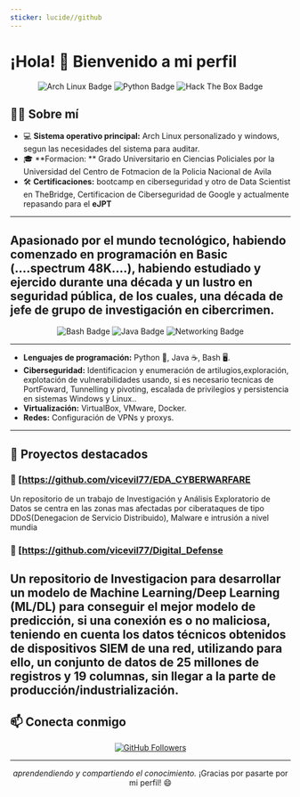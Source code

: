 ```yaml
---
sticker: lucide//github
---
```

# ¡Hola! 👋 Bienvenido a mi perfil

<div align="center">
  <img src="https://img.shields.io/badge/Linux-Arch_Linux-blue?style=for-the-badge&logo=arch-linux&logoColor=white" alt="Arch Linux Badge"/>
  <img src="https://img.shields.io/badge/Language-Python-blue?style=for-the-badge&logo=python&logoColor=white" alt="Python Badge"/>
  <img src="https://img.shields.io/badge/HackTheBox-Pentester-success?style=for-the-badge&logo=hack-the-box&logoColor=white" alt="Hack The Box Badge"/>
</div>

## 🧑‍💻 Sobre mí

- 💻 **Sistema operativo principal:** Arch Linux personalizado y windows, segun las necesidades del sistema para auditar.
- 🎓 **Formacion: ** Grado Universitario en Ciencias Policiales por la Universidad del Centro de Fotmacion de la Policia Nacional de Avila
- 🛠 **Certificaciones:** bootcamp en ciberseguridad y otro de Data Scientist en TheBridge, Certificacion de Ciberseguridad de Google y actualmente repasando para el **eJPT**

---
Apasionado por el mundo tecnológico, habiendo comenzado en programación en Basic (....spectrum 48K....), habiendo estudiado y ejercido durante una década y un lustro en seguridad pública, de los cuales, una década de jefe de grupo de investigación en cibercrimen.
---

<div align="center">
  <img src="https://img.shields.io/badge/Bash-Scripting-green?style=for-the-badge&logo=gnubash&logoColor=white" alt="Bash Badge"/>
  <img src="https://img.shields.io/badge/Java-OpenJDK_23-orange?style=for-the-badge&logo=openjdk&logoColor=white" alt="Java Badge"/>
  <img src="https://img.shields.io/badge/Networking-VPN-blueviolet?style=for-the-badge&logo=wireguard&logoColor=white" alt="Networking Badge"/>
</div>

---

- **Lenguajes de programación:** Python 🐍, Java ☕, Bash 🖥️.
- **Ciberseguridad:** Identificacion y enumeración de artilugios,exploración, explotación de vulnerabilidades usando, si es necesario tecnicas de PortFoward, Tunnelling y pivoting, escalada de privilegios y persistencia en sistemas Windows y Linux..
- **Virtualización:** VirtualBox, VMware, Docker.
- **Redes:** Configuración de VPNs y proxys.

---

## 📂 Proyectos destacados

### 🔗 [https://github.com/vicevil77/EDA_CYBERWARFARE
Un repositorio de un trabajo de Investigación y Análisis Exploratorio de Datos se centra en las zonas mas afectadas por ciberataques de tipo DDoS(Denegacion de Servicio Distribuido), Malware e intrusión a nivel mundia 
### 🔗 [https://github.com/vicevil77/Digital_Defense
Un repositorio  de Investigacion para desarrollar un modelo de Machine Learning/Deep Learning (ML/DL) para conseguir el mejor modelo de predicción, si una conexión es o no maliciosa, teniendo en cuenta los datos técnicos obtenidos de dispositivos SIEM de una red, utilizando para ello, un conjunto de datos de 25 millones de registros y 19 columnas, sin llegar a la parte de producción/industrialización.
---

## 📫 Conecta conmigo

<div align="center">
  <a href="https://github.com/Vicevil77">
    <img src="https://img.shields.io/github/followers/Vicevil77?label=Follow&style=social" alt="GitHub Followers"/>
  </a>

---

_aprendendiendo y compartiendo el conocimiento._ ¡Gracias por pasarte por mi perfil! 😄
